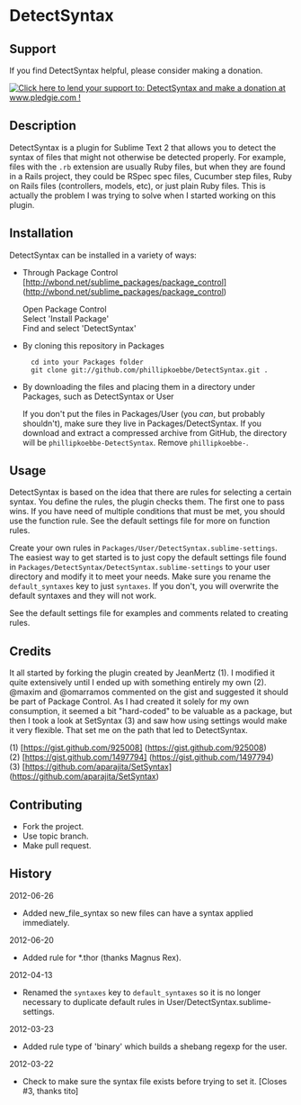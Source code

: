 DetectSyntax
============

Support
-------

If you find DetectSyntax helpful, please consider making a donation.

<a href='http://www.pledgie.com/campaigns/16864'><img alt='Click here to lend your support to: DetectSyntax and make a donation at www.pledgie.com !' src='http://www.pledgie.com/campaigns/16864.png?skin_name=chrome' border='0' /></a>

Description
-----------

DetectSyntax is a plugin for Sublime Text 2 that allows you to detect the syntax of files that might not otherwise be detected properly. For example, files with the `.rb` extension are usually Ruby files, but when they are found in a Rails project, they could be RSpec spec files, Cucumber step files, Ruby on Rails files (controllers, models, etc), or just plain Ruby files. This is actually the problem I was trying to solve when I started working on this plugin.

Installation
------------

DetectSyntax can be installed in a variety of ways:

* Through Package Control [http://wbond.net/sublime_packages/package_control] (http://wbond.net/sublime_packages/package_control)

	Open Package Control  
	Select 'Install Package'  
	Find and select 'DetectSyntax'

* By cloning this repository in Packages

		cd into your Packages folder  
		git clone git://github.com/phillipkoebbe/DetectSyntax.git .

* By downloading the files and placing them in a directory under Packages, such as DetectSyntax or User

	If you don't put the files in Packages/User (you *can*, but probably shouldn't), make sure they live in Packages/DetectSyntax. If you download and extract a compressed archive from GitHub, the directory will be `phillipkoebbe-DetectSyntax`. Remove `phillipkoebbe-`.

Usage
-----

DetectSyntax is based on the idea that there are rules for selecting a certain syntax. You define the rules, the plugin checks them. The first one to pass wins. If you have need of multiple conditions that must be met, you should use the function rule. See the default settings file for more on function rules.

Create your own rules in `Packages/User/DetectSyntax.sublime-settings`. The easiest way to get started is to just copy the default settings file found in `Packages/DetectSyntax/DetectSyntax.sublime-settings` to your user directory and modify it to meet your needs. Make sure you rename the `default_syntaxes` key to just `syntaxes`. If you don't, you will overwrite the default syntaxes and they will not work.

See the default settings file for examples and comments related to creating rules.

Credits
-------

It all started by forking the plugin created by JeanMertz (1). I modified it quite extensively until I ended up with something entirely my own (2). @maxim and @omarramos commented on the gist and suggested it should be part of Package Control. As I had created it solely for my own consumption, it seemed a bit "hard-coded" to be valuable as a package, but then I took a look at SetSyntax (3) and saw how using settings would make it very flexible. That set me on the path that led to DetectSyntax.

(1) [https://gist.github.com/925008] (https://gist.github.com/925008)  
(2) [https://gist.github.com/1497794] (https://gist.github.com/1497794)  
(3) [https://github.com/aparajita/SetSyntax] (https://github.com/aparajita/SetSyntax)

Contributing
------------

* Fork the project.
* Use topic branch.
* Make pull request.

History
-------
2012-06-26

* Added new_file_syntax so new files can have a syntax applied immediately.

2012-06-20

* Added rule for *.thor (thanks Magnus Rex).

2012-04-13

* Renamed the `syntaxes` key to `default_syntaxes` so it is no longer necessary to duplicate default rules in User/DetectSyntax.sublime-settings.

2012-03-23

* Added rule type of 'binary' which builds a shebang regexp for the user.

2012-03-22

* Check to make sure the syntax file exists before trying to set it. [Closes #3, thanks tito]
